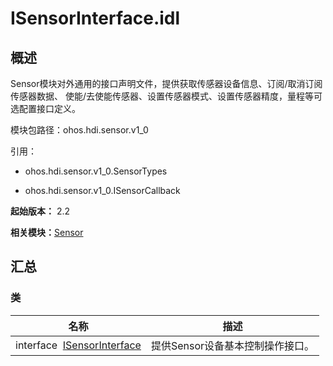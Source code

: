 # ISensorInterface.idl


## 概述

Sensor模块对外通用的接口声明文件，提供获取传感器设备信息、订阅/取消订阅传感器数据、 使能/去使能传感器、设置传感器模式、设置传感器精度，量程等可选配置接口定义。

模块包路径：ohos.hdi.sensor.v1_0

引用：

- ohos.hdi.sensor.v1_0.SensorTypes

- ohos.hdi.sensor.v1_0.ISensorCallback

**起始版本：** 2.2

**相关模块：**[Sensor](_hdi_sensor_v10.md)


## 汇总


### 类

| 名称 | 描述 | 
| -------- | -------- |
| interface&nbsp;&nbsp;[ISensorInterface](interface_i_sensor_interface_v10.md) | 提供Sensor设备基本控制操作接口。  | 
